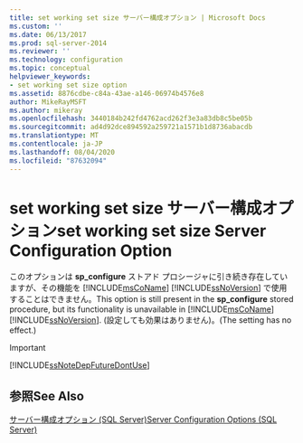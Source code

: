 ```yaml
---
title: set working set size サーバー構成オプション | Microsoft Docs
ms.custom: ''
ms.date: 06/13/2017
ms.prod: sql-server-2014
ms.reviewer: ''
ms.technology: configuration
ms.topic: conceptual
helpviewer_keywords:
- set working set size option
ms.assetid: 8876cdbe-c84a-43ae-a146-06974b4576e8
author: MikeRayMSFT
ms.author: mikeray
ms.openlocfilehash: 3440184b242fd4762acd262f3e3a83db8c5be05b
ms.sourcegitcommit: ad4d92dce894592a259721a1571b1d8736abacdb
ms.translationtype: MT
ms.contentlocale: ja-JP
ms.lasthandoff: 08/04/2020
ms.locfileid: "87632094"
---
```

# <a name="set-working-set-size-server-configuration-option"></a><span data-ttu-id="74565-102">set working set size サーバー構成オプション</span><span class="sxs-lookup"><span data-stu-id="74565-102">set working set size Server Configuration Option</span></span>
  <span data-ttu-id="74565-103">このオプションは **sp_configure** ストアド プロシージャに引き続き存在していますが、その機能を [!INCLUDE[msCoName](../../includes/msconame-md.md)] [!INCLUDE[ssNoVersion](../../includes/ssnoversion-md.md)] で使用することはできません。</span><span class="sxs-lookup"><span data-stu-id="74565-103">This option is still present in the **sp_configure** stored procedure, but its functionality is unavailable in [!INCLUDE[msCoName](../../includes/msconame-md.md)] [!INCLUDE[ssNoVersion](../../includes/ssnoversion-md.md)].</span></span> <span data-ttu-id="74565-104">(設定しても効果はありません)。</span><span class="sxs-lookup"><span data-stu-id="74565-104">(The setting has no effect.)</span></span>  
  
> [!IMPORTANT]  
>  [!INCLUDE[ssNoteDepFutureDontUse](../../includes/ssnotedepfuturedontuse-md.md)]  
  
## <a name="see-also"></a><span data-ttu-id="74565-105">参照</span><span class="sxs-lookup"><span data-stu-id="74565-105">See Also</span></span>  
 [<span data-ttu-id="74565-106">サーバー構成オプション &#40;SQL Server&#41;</span><span class="sxs-lookup"><span data-stu-id="74565-106">Server Configuration Options &#40;SQL Server&#41;</span></span>](server-configuration-options-sql-server.md)  
  
  
